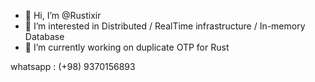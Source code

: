 - 👋 Hi, I’m @Rustixir
- 👀 I’m interested in Distributed / RealTime infrastructure / In-memory Database 
- 🌱 I’m currently working on duplicate OTP for Rust


whatsapp : (+98) 9370156893

<!---
Rustixir/Rustixir is a ✨ special ✨ repository because its `README.md` (this file) appears on your GitHub profile.
You can click the Preview link to take a look at your changes.
--->
